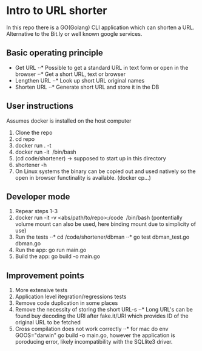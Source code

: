 # Intro to URL shorter

In this repo there is a GO(Golang) CLI application which can shorten a URL. Alternative to the Bit.ly 
or well known google services.

## Basic operating principle
* Get URL
⋅⋅* Possible to get a standard URL in text form or open in the browser
⋅⋅* Get a short URL, text or browser
* Lengthen URL
⋅⋅* Look up short URL original names
* Shorten URL
⋅⋅* Generate short URL and store it in the DB

## User instructions
Assumes docker is installed on the host computer
1. Clone the repo
2. cd repo
3. docker run . -t <image name>
4. docker run -it <image name> /bin/bash
5. (cd code/shortener) -> supposed to start up in this directory
5. shortener -h
6. On Linux systems the binary can be copied out and used natively so the open in browser functinality is available.
  (docker cp...)

## Developer mode
1. Repear steps 1-3
2. docker run -it -v <abs/path/to/repo>:/code <image name> /bin/bash 
  (pontentially volume mount can also be used, here binding mount due to simplicity of use)
3. Run the tests
⋅⋅* cd /code/shortener/dbman
⋅⋅* go test dbman_test.go dbman.go
4. Run the app: go run main.go <cmd> <flags>
5. Build the app: go build -o <binary name> main.go
  
## Improvement points
1. More extensive tests
2. Application level itegration/regressions tests
3. Remove code duplication in some places
4. Remove the necessity of storing the short URL-s
⋅⋅* Long URL's can be found buy decoding the URI after fake.it/URI which provides ID of the original URL to be fetched
5. Cross compilation does not work correctly
⋅⋅* for mac do env GOOS="darwin" go build -o <name> main.go, however the application is poroducing error, likely incompatibility with the SQLlite3 driver.
